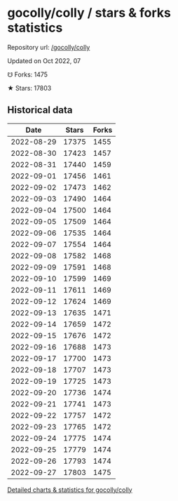 # gocolly/colly / stars & forks statistics

Repository url: [/gocolly/colly](https://github.com/gocolly/colly)

Updated on Oct 2022, 07

☋ Forks: 1475

★ Stars: 17803

## Historical data
| Date | Stars | Forks |
|------|-------|-------|
| 2022-08-29 | 17375 | 1455 | 
| 2022-08-30 | 17423 | 1457 | 
| 2022-08-31 | 17440 | 1459 | 
| 2022-09-01 | 17456 | 1461 | 
| 2022-09-02 | 17473 | 1462 | 
| 2022-09-03 | 17490 | 1464 | 
| 2022-09-04 | 17500 | 1464 | 
| 2022-09-05 | 17509 | 1464 | 
| 2022-09-06 | 17535 | 1464 | 
| 2022-09-07 | 17554 | 1464 | 
| 2022-09-08 | 17582 | 1468 | 
| 2022-09-09 | 17591 | 1468 | 
| 2022-09-10 | 17599 | 1469 | 
| 2022-09-11 | 17611 | 1469 | 
| 2022-09-12 | 17624 | 1469 | 
| 2022-09-13 | 17635 | 1471 | 
| 2022-09-14 | 17659 | 1472 | 
| 2022-09-15 | 17676 | 1472 | 
| 2022-09-16 | 17688 | 1473 | 
| 2022-09-17 | 17700 | 1473 | 
| 2022-09-18 | 17707 | 1473 | 
| 2022-09-19 | 17725 | 1473 | 
| 2022-09-20 | 17736 | 1474 | 
| 2022-09-21 | 17741 | 1473 | 
| 2022-09-22 | 17757 | 1472 | 
| 2022-09-23 | 17765 | 1472 | 
| 2022-09-24 | 17775 | 1474 | 
| 2022-09-25 | 17779 | 1474 | 
| 2022-09-26 | 17793 | 1474 | 
| 2022-09-27 | 17803 | 1475 | 


[Detailed charts & statistics for gocolly/colly](https://reviewgithub.com/rep/gocolly/colly)
